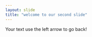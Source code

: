```yaml
---
layout: slide
title: "welcome to our second slide"
---
```

Your text
use the left arrow to go back!
